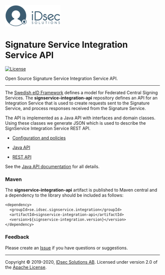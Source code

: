 ![Logo](img/idsec.png)

# Signature Service Integration Service API

[![License](https://img.shields.io/badge/License-Apache%202.0-blue.svg)](https://opensource.org/licenses/Apache-2.0)

Open Source Signature Service Integration Service API.

---

The [Swedish eID Framework](https://docs.swedenconnect.se/technical-framework/) defines a model for Federated Central Signing Services. The **signservice-integration-api** repository defines an API for an Integration Service that is used to create requests sent to the Signature Service, and process responses received from the Signature Service.

The API is implemented as a Java API with interfaces and domain classes. Using these classes we generate JSON which is used to describe the SignService Integration Service REST API.

* [Configuration and policies](configuration.md)

* [Java API](java-api.md)

* [REST API](rest-api.md)


See the [Java API documentation](https://idsec-solutions.github.io/signservice-integration-api/javadoc/latest/) for all details.

### Maven

The **signservice-integration-api** artifact is published to Maven central and a dependency to the
library should be included as follows:

```
<dependency>
  <groupId>se.idsec.signservice.integration</groupId>
  <artifactId>signservice-integration-api</artifactId>
  <version>${signservice-integration.version}</version>
</dependency>
```

### Feedback

Please create an [Issue](https://github.com/idsec-solutions/signservice-integration-api/issues) if you have questions or suggestions.


---

Copyright &copy; 2019-2020, [IDsec Solutions AB](http://www.idsec.se). Licensed under version 2.0 of the [Apache License](http://www.apache.org/licenses/LICENSE-2.0).
